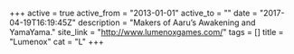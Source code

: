 +++
active = true
active_from = "2013-01-01"
active_to = ""
date = "2017-04-19T16:19:45Z"
description = "Makers of Aaru’s Awakening and YamaYama."
site_link = "http://www.lumenoxgames.com/"
tags = []
title = "Lumenox"
cat = "L"
+++
